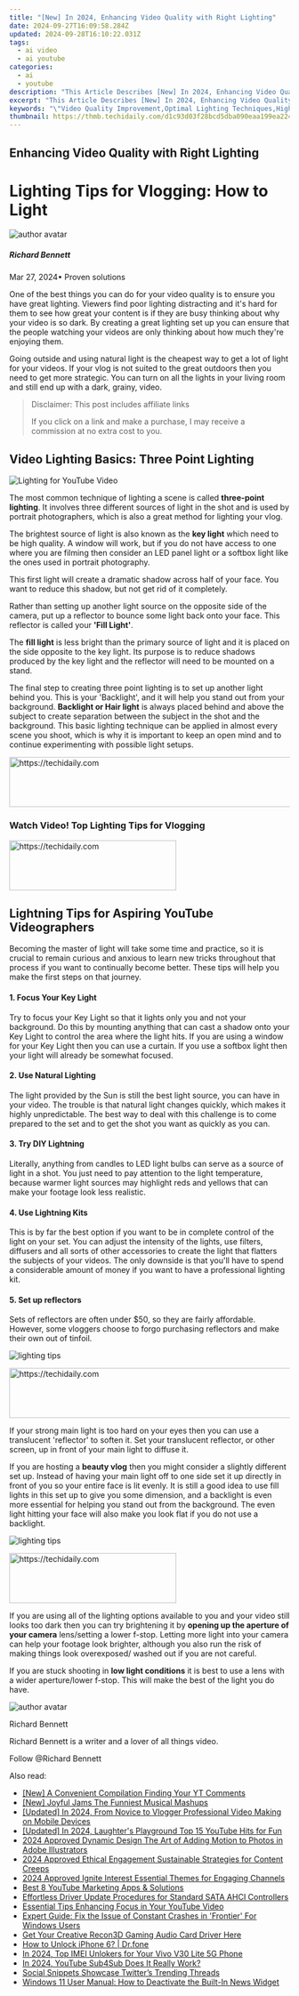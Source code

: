 ```yaml
---
title: "[New] In 2024, Enhancing Video Quality with Right Lighting"
date: 2024-09-27T16:09:58.284Z
updated: 2024-09-28T16:10:22.031Z
tags:
  - ai video
  - ai youtube
categories:
  - ai
  - youtube
description: "This Article Describes [New] In 2024, Enhancing Video Quality with Right Lighting"
excerpt: "This Article Describes [New] In 2024, Enhancing Video Quality with Right Lighting"
keywords: "\"Video Quality Improvement,Optimal Lighting Techniques,High-Quality Video,Professional Video Production,Enhance Visual Clarity,Lighting for Video,Amplify Video Resolution\""
thumbnail: https://thmb.techidaily.com/d1c93d03f28bcd5dba090eaa199ea22428e61a4a76d990245599509aeb0bc8f2.jpg
---
```


## Enhancing Video Quality with Right Lighting

# Lighting Tips for Vlogging: How to Light

![author avatar](https://images.wondershare.com/filmora/article-images/richard-bennett.jpg)

##### Richard Bennett

 Mar 27, 2024• Proven solutions

One of the best things you can do for your video quality is to ensure you have great lighting. Viewers find poor lighting distracting and it's hard for them to see how great your content is if they are busy thinking about why your video is so dark. By creating a great lighting set up you can ensure that the people watching your videos are only thinking about how much they're enjoying them.

Going outside and using natural light is the cheapest way to get a lot of light for your videos. If your vlog is not suited to the great outdoors then you need to get more strategic. You can turn on all the lights in your living room and still end up with a dark, grainy, video.

>  Disclaimer: This post includes affiliate links
>
>  If you click on a link and make a purchase, I may receive a commission at no extra cost to you.
>

## Video Lighting Basics: Three Point Lighting

![ Lighting for YouTube Video](https://images.wondershare.com/filmora/article-images/three-point-lighting.jpg)

The most common technique of lighting a scene is called **three-point lighting**. It involves three different sources of light in the shot and is used by portrait photographers, which is also a great method for lighting your vlog.

The brightest source of light is also known as the **key light** which need to be high quality. A window will work, but if you do not have access to one where you are filming then consider an LED panel light or a softbox light like the ones used in portrait photography.

This first light will create a dramatic shadow across half of your face. You want to reduce this shadow, but not get rid of it completely.

Rather than setting up another light source on the opposite side of the camera, put up a reflector to bounce some light back onto your face. This reflector is called your **'Fill Light'**.

The **fill light** is less bright than the primary source of light and it is placed on the side opposite to the key light. Its purpose is to reduce shadows produced by the key light and the reflector will need to be mounted on a stand.

The final step to creating three point lighting is to set up another light behind you. This is your 'Backlight', and it will help you stand out from your background. **Backlight or Hair light** is always placed behind and above the subject to create separation between the subject in the shot and the background. This basic lighting technique can be applied in almost every scene you shoot, which is why it is important to keep an open mind and to continue experimenting with possible light setups.

<!-- affiliate ads begin -->
<a href="https://aligracehair.sjv.io/c/5597632/1884002/19272" target="_top" id="1884002">
  <img src="//a.impactradius-go.com/display-ad/19272-1884002" border="0" alt="https://techidaily.com" width="728" height="90"/>
</a>
<img height="0" width="0" src="https://aligracehair.sjv.io/i/5597632/1884002/19272" style="position:absolute;visibility:hidden;" border="0" />
<!-- affiliate ads end -->

### Watch Video! Top Lighting Tips for Vlogging

<!-- affiliate ads begin -->
<a href="https://aligracehair.sjv.io/c/5597632/2006955/19272" target="_top" id="2006955">
  <img src="//a.impactradius-go.com/display-ad/19272-2006955" border="0" alt="https://techidaily.com" width="300" height="90"/>
</a>
<img height="0" width="0" src="https://aligracehair.sjv.io/i/5597632/2006955/19272" style="position:absolute;visibility:hidden;" border="0" />
<!-- affiliate ads end -->

## Lightning Tips for Aspiring YouTube Videographers

Becoming the master of light will take some time and practice, so it is crucial to remain curious and anxious to learn new tricks throughout that process if you want to continually become better. These tips will help you make the first steps on that journey.

#### 1\.  Focus Your Key Light

Try to focus your Key Light so that it lights only you and not your background. Do this by mounting anything that can cast a shadow onto your Key Light to control the area where the light hits. If you are using a window for your Key Light then you can use a curtain. If you use a softbox light then your light will already be somewhat focused.

#### 2\. Use Natural Lighting

The light provided by the Sun is still the best light source, you can have in your video. The trouble is that natural light changes quickly, which makes it highly unpredictable. The best way to deal with this challenge is to come prepared to the set and to get the shot you want as quickly as you can.

#### 3\.  Try DIY Lightning

Literally, anything from candles to LED light bulbs can serve as a source of light in a shot. You just need to pay attention to the light temperature, because warmer light sources may highlight reds and yellows that can make your footage look less realistic.

#### 4\. Use Lightning Kits

This is by far the best option if you want to be in complete control of the light on your set. You can adjust the intensity of the lights, use filters, diffusers and all sorts of other accessories to create the light that flatters the subjects of your videos. The only downside is that you'll have to spend a considerable amount of money if you want to have a professional lighting kit.

#### 5\.  Set up reflectors

Sets of reflectors are often under $50, so they are fairly affordable. However, some vloggers choose to forgo purchasing reflectors and make their own out of tinfoil.

![lighting tips](https://images.wondershare.com/filmora/article-images/lighting-tips01.JPG)

<!-- affiliate ads begin -->
<a href="https://appsumo.8odi.net/c/5597632/2037334/7443" target="_top" id="2037334">
  <img src="//a.impactradius-go.com/display-ad/7443-2037334" border="0" alt="https://techidaily.com" width="728" height="90"/>
</a>
<img height="0" width="0" src="https://appsumo.8odi.net/i/5597632/2037334/7443" style="position:absolute;visibility:hidden;" border="0" />
<!-- affiliate ads end -->

If your strong main light is too hard on your eyes then you can use a translucent 'reflector' to soften it. Set your translucent reflector, or other screen, up in front of your main light to diffuse it.

If you are hosting a **beauty vlog** then you might consider a slightly different set up. Instead of having your main light off to one side set it up directly in front of you so your entire face is lit evenly. It is still a good idea to use fill lights in this set up to give you some dimension, and a backlight is even more essential for helping you stand out from the background. The even light hitting your face will also make you look flat if you do not use a backlight.

![lighting tips](https://images.wondershare.com/filmora/article-images/lighting-tips02.JPG)

<!-- affiliate ads begin -->
<a href="https://aligracehair.sjv.io/c/5597632/1938745/19272" target="_top" id="1938745">
  <img src="//a.impactradius-go.com/display-ad/19272-1938745" border="0" alt="https://techidaily.com" width="300" height="90"/>
</a>
<img height="0" width="0" src="https://aligracehair.sjv.io/i/5597632/1938745/19272" style="position:absolute;visibility:hidden;" border="0" />
<!-- affiliate ads end -->

If you are using all of the lighting options available to you and your video still looks too dark then you can try brightening it by **opening up the aperture of your camera** lens/setting a lower f-stop. Letting more light into your camera can help your footage look brighter, although you also run the risk of making things look overexposed/ washed out if you are not careful.

If you are stuck shooting in **low light conditions** it is best to use a lens with a wider aperture/lower f-stop. This will make the best of the light you do have.

![author avatar](https://images.wondershare.com/filmora/article-images/richard-bennett.jpg)

Richard Bennett

Richard Bennett is a writer and a lover of all things video.

Follow @Richard Bennett

<ins class="adsbygoogle"
     style="display:block"
     data-ad-format="autorelaxed"
     data-ad-client="ca-pub-7571918770474297"
     data-ad-slot="1223367746"></ins>

<ins class="adsbygoogle"
     style="display:block"
     data-ad-client="ca-pub-7571918770474297"
     data-ad-slot="8358498916"
     data-ad-format="auto"
     data-full-width-responsive="true"></ins>

<span class="atpl-alsoreadstyle">Also read:</span>
<div><ul>
<li><a href="https://youtube-sure.techidaily.com/-convenient-compilation-finding-your-yt-comments/"><u>[New] A Convenient Compilation Finding Your YT Comments</u></a></li>
<li><a href="https://youtube-sure.techidaily.com/oyful-jams-the-funniest-musical-mashups/"><u>[New] Joyful Jams The Funniest Musical Mashups</u></a></li>
<li><a href="https://youtube-sure.techidaily.com/ed-in-2024-from-novice-to-vlogger-professional-video-making-on-mobile-devices/"><u>[Updated] In 2024, From Novice to Vlogger Professional Video Making on Mobile Devices</u></a></li>
<li><a href="https://youtube-sure.techidaily.com/ed-in-2024-laughters-playground-top-15-youtube-hits-for-fun/"><u>[Updated] In 2024, Laughter's Playground Top 15 YouTube Hits for Fun</u></a></li>
<li><a href="https://vp-tips.techidaily.com/2024-approved-dynamic-design-the-art-of-adding-motion-to-photos-in-adobe-illustrators/"><u>2024 Approved Dynamic Design The Art of Adding Motion to Photos in Adobe Illustrators</u></a></li>
<li><a href="https://youtube-sure.techidaily.com/approved-ethical-engagement-sustainable-strategies-for-content-creeps/"><u>2024 Approved Ethical Engagement Sustainable Strategies for Content Creeps</u></a></li>
<li><a href="https://youtube-sure.techidaily.com/approved-ignite-interest-essential-themes-for-engaging-channels/"><u>2024 Approved Ignite Interest Essential Themes for Engaging Channels</u></a></li>
<li><a href="https://youtube-clips.techidaily.com/best-8-youtube-marketing-apps-and-solutions/"><u>Best 8 YouTube Marketing Apps & Solutions</u></a></li>
<li><a href="https://win-amazing.techidaily.com/effortless-driver-update-procedures-for-standard-sata-ahci-controllers/"><u>Effortless Driver Update Procedures for Standard SATA AHCI Controllers</u></a></li>
<li><a href="https://youtube-sure.techidaily.com/tial-tips-enhancing-focus-in-your-youtube-video/"><u>Essential Tips Enhancing Focus in Your YouTube Video</u></a></li>
<li><a href="https://win-solutions.techidaily.com/expert-guide-fix-the-issue-of-constant-crashes-in-frontier-for-windows-users/"><u>Expert Guide: Fix the Issue of Constant Crashes in 'Frontier' For Windows Users</u></a></li>
<li><a href="https://win-dash.techidaily.com/get-your-creative-recon3d-gaming-audio-card-driver-here/"><u>Get Your Creative Recon3D Gaming Audio Card Driver Here</u></a></li>
<li><a href="https://iphone-unlock.techidaily.com/how-to-unlock-iphone-6-drfone-by-drfone-ios/"><u>How to Unlock iPhone 6? | Dr.fone</u></a></li>
<li><a href="https://sim-unlock.techidaily.com/in-2024-top-imei-unlokers-for-your-vivo-v30-lite-5g-phone-by-drfone-android/"><u>In 2024, Top IMEI Unlokers for Your Vivo V30 Lite 5G Phone</u></a></li>
<li><a href="https://youtube-sure.techidaily.com/24-youtube-sub4sub-does-it-really-work/"><u>In 2024, YouTube Sub4Sub Does It Really Work?</u></a></li>
<li><a href="https://twitter-videos.techidaily.com/social-snippets-showcase-twitters-trending-threads/"><u>Social Snippets Showcase Twitter’s Trending Threads</u></a></li>
<li><a href="https://tech-recovery.techidaily.com/windows-11-user-manual-how-to-deactivate-the-built-in-news-widget/"><u>Windows 11 User Manual: How to Deactivate the Built-In News Widget</u></a></li>
</ul></div>


